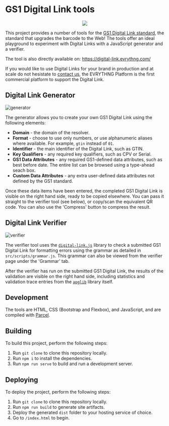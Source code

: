 # GS1 Digital Link tools

<p align="center">
  <img src ="https://evrythng.com/wp-content/uploads/Search_results_-_Google_Drive-768x363.png" />
</p>

This project provides a number of tools for the
[GS1 Digital Link standard](https://evrythng.com/upgrading-the-barcode-to-the-web-gs1-digital-link/),
the standard that upgrades the barcode to the Web! The tools offer an ideal
playground to experiment with Digital Links with a JavaScript generator and a
verifier.

The tool is also directly available on: https://digital-link.evrythng.com/

If you would like to use Digital Links for your brand in production and at scale
do not hesistate to [contact us](https://evrythng.com/gs1/), the EVRYTHNG
Platform is the first commercial platform to support the Digital Link.


## Digital Link Generator

![generator](src/assets/generator.png)

The generator allows you to create your own GS1 Digital Link using the following
elements:

* **Domain** - the domain of the resolver.
* **Format** - choose to use only numbers, or use alphanumeric aliases where
  available. For example, `gtin` instead of `01`.
* **Identifier** - the main identifier of the Digital Link, such as GTIN.
* **Key Qualifiers** - any required key qualifiers, such as CPV or Serial.
* **GS1 Data Attributes** - any required GS1-defined data attributes, such as
  best before date. The entire list can be browsed using a type-ahead seach box.
* **Custom Data Attributes** - any extra user-defined data attributes not
  defined by the GS1 standard.

Once these data items have been entered, the completed GS1 Digital Link is
visible on the right hand side, ready to be copied elsewhere. You can pass it
straight to the verifier tool (see below), or copy/scan the equivalent QR code.
You can also use the 'Compress' button to compress the result.


## Digital Link Verifier

![verifier](src/assets/verifier.png)

The verifier tool uses the
[`digital-link.js`](https://github.com/evrythng/digital-link.js)
library to check a submitted GS1 Digital Link for formatting errors using the
grammar as detailed in `src/scripts/grammar.js`. This grammar can also be viewed
from the verifier page under the 'Grammar' tab.

After the verifier has run on the submitted GS1 Digital Link, the results of
the validation are visible on the right hand side, including statistics and
validation trace entries from the
[`apglib`](https://github.com/ldthomas/apg-js2-lib) library itself.


## Development

The tools are HTML, CSS (Bootstrap and Flexbox), and JavaScript,
and are compiled with [Parcel](https://parceljs.org/).

## Building

To build this project, perform the following steps:

1. Run `git clone` to clone this repository locally.
2. Run `npm i` to install the dependencies.
3. Run `npm run serve` to build and run a development server.


## Deploying

To deploy the project, perform the following steps:

1. Run `git clone` to clone this repository locally.
2. Run `npm run build` to generate site artifacts.
3. Deploy the generated `dist` folder to your hosting service of choice.
4. Go to `/index.html` to begin.
